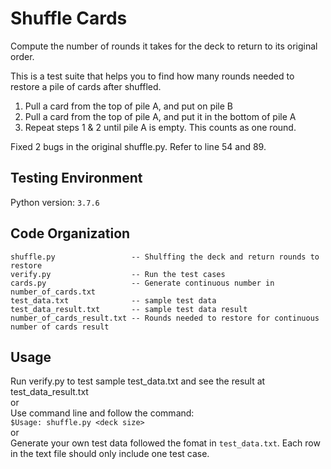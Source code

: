 # Shuffle Cards
Compute the number of rounds it takes for the deck to return to its original order.

This is a test suite that helps you to find how many rounds needed to restore a pile of cards after shuffled.

1. Pull a card from the top of pile A, and put on pile B
2. Pull a card from the top of pile A, and put it in the bottom of pile A
3. Repeat steps 1 & 2 until pile A is empty.
This counts as one round.

Fixed 2 bugs in the original shuffle.py.
Refer to line 54 and 89.

## Testing Environment
Python version: `3.7.6`

## Code Organization  
```
shuffle.py                 -- Shulffing the deck and return rounds to restore  
verify.py                  -- Run the test cases  
cards.py                   -- Generate continuous number in number_of_cards.txt  
test_data.txt              -- sample test data  
test_data_result.txt       -- sample test data result  
number_of_cards_result.txt -- Rounds needed to restore for continuous number of cards result  
```

## Usage
Run verify.py to test sample test_data.txt and see the result at test_data_result.txt  
or  
Use command line and follow the command:  
	```$Usage: shuffle.py <deck size>```  
or  
Generate your own test data followed the fomat in `test_data.txt`.
Each row in the text file should only include one test case.
